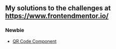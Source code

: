 ## My solutions to the challenges at https://www.frontendmentor.io/

### Newbie
- [QR Code Component](./qr-code-component-main)
